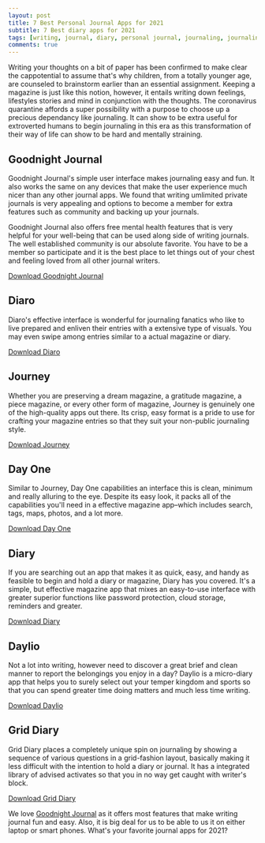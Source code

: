 ```yaml
---
layout: post
title: 7 Best Personal Journal Apps for 2021
subtitle: 7 Best diary apps for 2021
tags: [writing, journal, diary, personal journal, journaling, journaling community, selflove, mental health, online journal, writing community]
comments: true
---
```


Writing your thoughts on a bit of paper has been confirmed to make clear the cappotential to assume that's why children, from a totally younger age, are counseled to brainstorm earlier than an essential assignment. Keeping a magazine is just like this notion, however, it entails writing down feelings, lifestyles stories and mind in conjunction with the thoughts. 
The coronavirus quarantine affords a super possibility with a purpose to choose up a precious dependancy like journaling. It can show to be extra useful for extroverted humans to begin journaling in this era as this transformation of their way of life can show to be hard and mentally straining. 

<h2>Goodnight Journal</h2>
Goodnight Journal's simple user interface makes journaling easy and fun. It also works the same on any devices that make the user experience much nicer than any other journal apps. We found that writing umlimited private journals is very appealing and options to become a member for extra features such as community and backing up your journals. 

Goodnight Journal also offers free mental health features that is very helpful for your well-being that can be used along side of writing journals. The well established community is our absolute favorite. You have to be a member so participate and it is the best place to let things out of your chest and feeling loved from all other journal writers. 

<a href="https://www.goodnightjournal.com/" target="_blank">Download Goodnight Journal</a>

<h2>Diaro</h2>
Diaro's effective interface is wonderful for journaling fanatics who like to live prepared and enliven their entries with a extensive type of visuals. You may even swipe among entries similar to a actual magazine or diary.

<a href="https://diaroapp.com/" target="_blank">Download Diaro</a>

<h2>Journey</h2>
Whether you are preserving a dream magazine, a gratitude magazine, a piece magazine, or every other form of magazine, Journey is genuinely one of the high-quality apps out there. Its crisp, easy format is a pride to use for crafting your magazine entries so that they suit your non-public journaling style. 

<a href="https://journey.cloud/" target="_blank">Download Journey</a>

<h2>Day One</h2>
Similar to Journey, Day One capabilities an interface this is clean, minimum and really alluring to the eye. Despite its easy look, it packs all of the capabilities you'll need in a effective magazine app–which includes search, tags, maps, photos, and a lot more.

<a href="https://dayoneapp.com/" target="_blank">Download Day One</a>

<h2>Diary</h2>
If you are searching out an app that makes it as quick, easy, and handy as feasible to begin and hold a diary or magazine, Diary has you covered. It's a simple, but effective magazine app that mixes an easy-to-use interface with greater superior functions like password protection, cloud storage, reminders and greater.

<a href="https://www.writediary.com/" target="_blank">Download Diary</a>

<h2>Daylio</h2>
Not a lot into writing, however need to discover a great brief and clean manner to report the belongings you enjoy in a day? Daylio is a micro-diary app that helps you to surely select out your temper kingdom and sports so that you can spend greater time doing matters and much less time writing.

<a href="https://daylio.net/" target="_blank">Download Daylio</a>

<h2>Grid Diary</h2>
Grid Diary places a completely unique spin on journaling by showing a sequence of various questions in a grid-fashion layout, basically making it less difficult with the intention to hold a diary or journal. It has a integrated library of advised activates so that you in no way get caught with writer's block.

<a href="https://griddiaryapp.com/" target="_blank">Download Grid Diary</a>

We love <a href="https://www.goodnightjournal.com/" target="_blank">Goodnight Journal</a> as it offers most features that make writing journal fun and easy. Also, it is big deal for us to be able to us it on either laptop or smart phones. What's your favorite journal apps for 2021?

